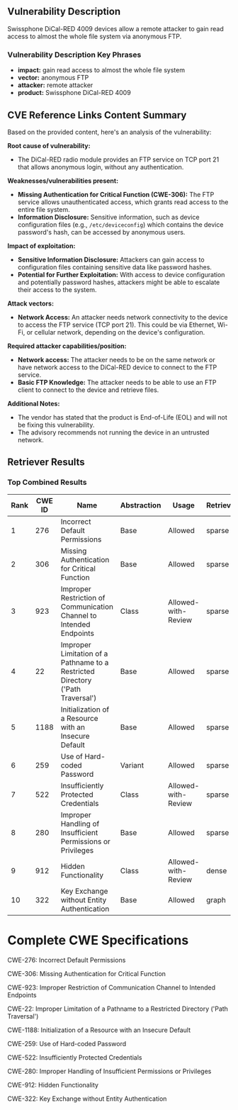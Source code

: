 ## Vulnerability Description
Swissphone DiCal-RED 4009 devices allow a remote attacker to gain read access to almost the whole file system via anonymous FTP.

### Vulnerability Description Key Phrases
- **impact:** gain read access to almost the whole file system
- **vector:** anonymous FTP
- **attacker:** remote attacker
- **product:** Swissphone DiCal-RED 4009

## CVE Reference Links Content Summary
Based on the provided content, here's an analysis of the vulnerability:

**Root cause of vulnerability:**

*   The DiCal-RED radio module provides an FTP service on TCP port 21 that allows anonymous login, without any authentication.

**Weaknesses/vulnerabilities present:**

*   **Missing Authentication for Critical Function (CWE-306):** The FTP service allows unauthenticated access, which grants read access to the entire file system.
*   **Information Disclosure:** Sensitive information, such as device configuration files (e.g., `/etc/deviceconfig`) which contains the device password's hash, can be accessed by anonymous users.

**Impact of exploitation:**

*   **Sensitive Information Disclosure:** Attackers can gain access to configuration files containing sensitive data like password hashes.
*   **Potential for Further Exploitation:**  With access to device configuration and potentially password hashes, attackers might be able to escalate their access to the system.

**Attack vectors:**

*   **Network Access:** An attacker needs network connectivity to the device to access the FTP service (TCP port 21). This could be via Ethernet, Wi-Fi, or cellular network, depending on the device's configuration.

**Required attacker capabilities/position:**

*   **Network access:** The attacker needs to be on the same network or have network access to the DiCal-RED device to connect to the FTP service.
*   **Basic FTP Knowledge:**  The attacker needs to be able to use an FTP client to connect to the device and retrieve files.

**Additional Notes:**
*   The vendor has stated that the product is End-of-Life (EOL) and will not be fixing this vulnerability.
*   The advisory recommends not running the device in an untrusted network.

## Retriever Results

### Top Combined Results

| Rank | CWE ID | Name | Abstraction | Usage  | Retrievers | Individual Scores |
|------|--------|------|-------------|-------|------------|-------------------|
| 1 | 276 | Incorrect Default Permissions | Base | Allowed | sparse | 0.036 |
| 2 | 306 | Missing Authentication for Critical Function | Base | Allowed | sparse | 0.035 |
| 3 | 923 | Improper Restriction of Communication Channel to Intended Endpoints | Class | Allowed-with-Review | sparse | 0.034 |
| 4 | 22 | Improper Limitation of a Pathname to a Restricted Directory ('Path Traversal') | Base | Allowed | sparse | 0.034 |
| 5 | 1188 | Initialization of a Resource with an Insecure Default | Base | Allowed | sparse | 0.034 |
| 6 | 259 | Use of Hard-coded Password | Variant | Allowed | sparse | 0.032 |
| 7 | 522 | Insufficiently Protected Credentials | Class | Allowed-with-Review | sparse | 0.032 |
| 8 | 280 | Improper Handling of Insufficient Permissions or Privileges  | Base | Allowed | sparse | 0.032 |
| 9 | 912 | Hidden Functionality | Class | Allowed-with-Review | dense | 0.505 |
| 10 | 322 | Key Exchange without Entity Authentication | Base | Allowed | graph | 0.003 |



# Complete CWE Specifications

CWE-276: Incorrect Default Permissions

CWE-306: Missing Authentication for Critical Function

CWE-923: Improper Restriction of Communication Channel to Intended Endpoints

CWE-22: Improper Limitation of a Pathname to a Restricted Directory ('Path Traversal')

CWE-1188: Initialization of a Resource with an Insecure Default

CWE-259: Use of Hard-coded Password

CWE-522: Insufficiently Protected Credentials

CWE-280: Improper Handling of Insufficient Permissions or Privileges 

CWE-912: Hidden Functionality

CWE-322: Key Exchange without Entity Authentication